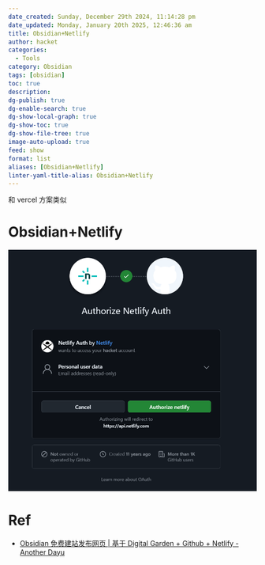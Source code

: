 ```yaml
---
date_created: Sunday, December 29th 2024, 11:14:28 pm
date_updated: Monday, January 20th 2025, 12:46:36 am
title: Obsidian+Netlify
author: hacket
categories:
  - Tools
category: Obsidian
tags: [obsidian]
toc: true
description: 
dg-publish: true
dg-enable-search: true
dg-show-local-graph: true
dg-show-toc: true
dg-show-file-tree: true
image-auto-upload: true
feed: show
format: list
aliases: [Obsidian+Netlify]
linter-yaml-title-alias: Obsidian+Netlify
---
```


和 vercel 方案类似

# Obsidian+Netlify

![](https://raw.githubusercontent.com/hacket/ObsidianOSS/master/obsidian/202412292316475.png)

# Ref

- [Obsidian 免费建站发布网页 | 基于 Digital Garden + Github + Netlify - Another Dayu](https://anotherdayu.com/2022/4222/)
